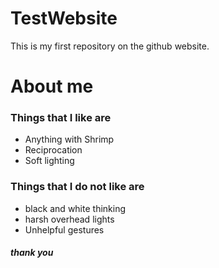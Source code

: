 # TestWebsite
This is my first repository on the github website. 
<h1>About me </h1>
<h3>Things that I like are</h3>
<ul>
  <li>Anything with Shrimp</li>
  <li>Reciprocation</li>
  <li>Soft lighting</li>
</ul>
<h3>Things that I do not like are</h3>
<ul>
  <li>black and white thinking</li>
  <li>harsh overhead lights</li>
  <li>Unhelpful gestures</li>
</ul>
<h5>thank you </h5>
